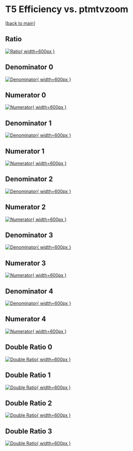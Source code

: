 # T5 Efficiency vs. ptmtvzoom

[[back to main](./)]



## Ratio

[![Ratio](../mtv/var/T5_base_321_-1_eff_ptmtvzoom.png){ width=600px }](../mtv/var/T5_base_321_-1_eff_ptmtvzoom.pdf)

## Denominator 0

[![Denominator](../mtv/den/T5_base_321_-1_eff_ptmtvzoom_den0.png){ width=600px }](../mtv/den/T5_base_321_-1_eff_ptmtvzoom_den0.pdf)

## Numerator 0

[![Numerator](../mtv/num/T5_base_321_-1_eff_ptmtvzoom_num0.png){ width=600px }](../mtv/num/T5_base_321_-1_eff_ptmtvzoom_num0.pdf)

## Denominator 1

[![Denominator](../mtv/den/T5_base_321_-1_eff_ptmtvzoom_den1.png){ width=600px }](../mtv/den/T5_base_321_-1_eff_ptmtvzoom_den1.pdf)

## Numerator 1

[![Numerator](../mtv/num/T5_base_321_-1_eff_ptmtvzoom_num1.png){ width=600px }](../mtv/num/T5_base_321_-1_eff_ptmtvzoom_num1.pdf)

## Denominator 2

[![Denominator](../mtv/den/T5_base_321_-1_eff_ptmtvzoom_den2.png){ width=600px }](../mtv/den/T5_base_321_-1_eff_ptmtvzoom_den2.pdf)

## Numerator 2

[![Numerator](../mtv/num/T5_base_321_-1_eff_ptmtvzoom_num2.png){ width=600px }](../mtv/num/T5_base_321_-1_eff_ptmtvzoom_num2.pdf)

## Denominator 3

[![Denominator](../mtv/den/T5_base_321_-1_eff_ptmtvzoom_den3.png){ width=600px }](../mtv/den/T5_base_321_-1_eff_ptmtvzoom_den3.pdf)

## Numerator 3

[![Numerator](../mtv/num/T5_base_321_-1_eff_ptmtvzoom_num3.png){ width=600px }](../mtv/num/T5_base_321_-1_eff_ptmtvzoom_num3.pdf)

## Denominator 4

[![Denominator](../mtv/den/T5_base_321_-1_eff_ptmtvzoom_den4.png){ width=600px }](../mtv/den/T5_base_321_-1_eff_ptmtvzoom_den4.pdf)

## Numerator 4

[![Numerator](../mtv/num/T5_base_321_-1_eff_ptmtvzoom_num4.png){ width=600px }](../mtv/num/T5_base_321_-1_eff_ptmtvzoom_num4.pdf)

## Double Ratio 0

[![Double Ratio](../mtv/ratio/T5_base_321_-1_eff_ptmtvzoom_ratio0.png){ width=600px }](../mtv/ratio/T5_base_321_-1_eff_ptmtvzoom_ratio0.pdf)

## Double Ratio 1

[![Double Ratio](../mtv/ratio/T5_base_321_-1_eff_ptmtvzoom_ratio1.png){ width=600px }](../mtv/ratio/T5_base_321_-1_eff_ptmtvzoom_ratio1.pdf)

## Double Ratio 2

[![Double Ratio](../mtv/ratio/T5_base_321_-1_eff_ptmtvzoom_ratio2.png){ width=600px }](../mtv/ratio/T5_base_321_-1_eff_ptmtvzoom_ratio2.pdf)

## Double Ratio 3

[![Double Ratio](../mtv/ratio/T5_base_321_-1_eff_ptmtvzoom_ratio3.png){ width=600px }](../mtv/ratio/T5_base_321_-1_eff_ptmtvzoom_ratio3.pdf)

